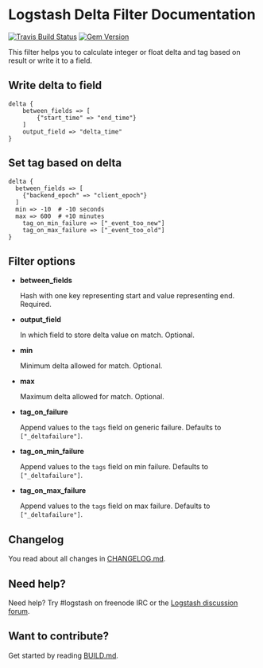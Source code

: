 # Logstash Delta Filter Documentation

[![Travis Build Status](https://travis-ci.org/tiwilliam/logstash-filter-delta.svg)](https://travis-ci.org/tiwilliam/logstash-filter-delta)
[![Gem Version](https://badge.fury.io/rb/logstash-filter-delta.svg)](https://badge.fury.io/rb/logstash-filter-delta)

This filter helps you to calculate integer or float delta and tag based on result or write it to a field.

## Write delta to field

```
delta {
    between_fields => [
        {"start_time" => "end_time"}
    ]
    output_field => "delta_time"
}
```

## Set tag based on delta

```
delta {
  between_fields => [
  	{"backend_epoch" => "client_epoch"}
  ]
  min => -10  # -10 seconds
  max => 600  # +10 minutes
	tag_on_min_failure => ["_event_too_new"]
	tag_on_max_failure => ["_event_too_old"]
}
```

## Filter options

* **between_fields**

  Hash with one key representing start and value representing end. Required.

* **output_field**

  In which field to store delta value on match. Optional.

* **min**

  Minimum delta allowed for match. Optional.

* **max**

  Maximum delta allowed for match. Optional.

* **tag_on_failure**

  Append values to the `tags` field on generic failure. Defaults to `["_deltafailure"]`.

* **tag_on_min_failure**

  Append values to the `tags` field on min failure. Defaults to `["_deltafailure"]`.

* **tag_on_max_failure**

  Append values to the `tags` field on max failure. Defaults to `["_deltafailure"]`.

## Changelog

You read about all changes in [CHANGELOG.md](CHANGELOG.md).

## Need help?

Need help? Try #logstash on freenode IRC or the [Logstash discussion forum](https://discuss.elastic.co/c/logstash).

## Want to contribute?

Get started by reading [BUILD.md](BUILD.md).
